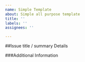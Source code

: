 ```yaml
---
name: Simple Template
about: Simple all purpose template
title: ''
labels: ''
assignees: ''

---
```


##Issue title / summary
Details

###Additional Information
